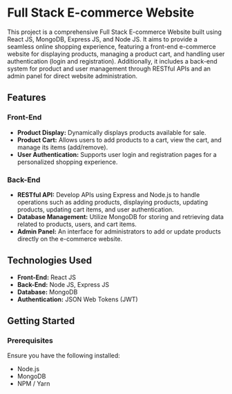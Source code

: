 # Full Stack E-commerce Website

This project is a comprehensive Full Stack E-commerce Website built using React JS, MongoDB, Express JS, and Node JS. It aims to provide a seamless online shopping experience, featuring a front-end e-commerce website for displaying products, managing a product cart, and handling user authentication (login and registration). Additionally, it includes a back-end system for product and user management through RESTful APIs and an admin panel for direct website administration.

## Features

### Front-End
- **Product Display:** Dynamically displays products available for sale.
- **Product Cart:** Allows users to add products to a cart, view the cart, and manage its items (add/remove).
- **User Authentication:** Supports user login and registration pages for a personalized shopping experience.

### Back-End
- **RESTful API:** Develop APIs using Express and Node.js to handle operations such as adding products, displaying products, updating products, updating cart items, and user authentication.
- **Database Management:** Utilize MongoDB for storing and retrieving data related to products, users, and cart items.
- **Admin Panel:** An interface for administrators to add or update products directly on the e-commerce website.

## Technologies Used

- **Front-End:** React JS
- **Back-End:** Node JS, Express JS
- **Database:** MongoDB
- **Authentication:** JSON Web Tokens (JWT)

## Getting Started

### Prerequisites

Ensure you have the following installed:
- Node.js
- MongoDB
- NPM / Yarn
